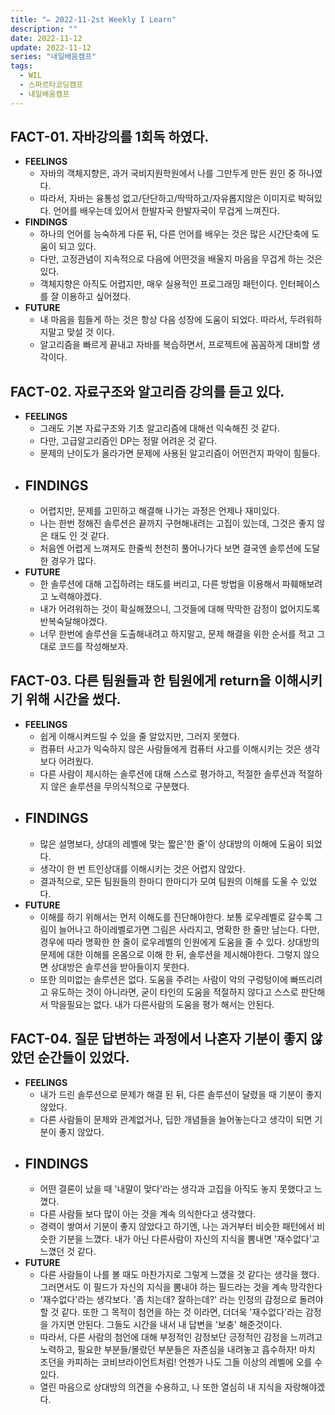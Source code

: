```yaml
---
title: "✏️ 2022-11-2st Weekly I Learn"
description: ""
date: 2022-11-12
update: 2022-11-12
series: "내일배움캠프"
tags:
  - WIL
  - 스파르타코딩캠프
  - 내일배움캠프
---
```


## FACT-01. 자바강의를 1회독 하였다.

- **FEELINGS**
  - 자바의 객체지향은, 과거 국비지원학원에서 나를 그만두게 만든 원인 중 하나였다.
  - 따라서, 자바는 융통성 없고/단단하고/딱딱하고/자유롭지않은 이미지로 박혀있다. 언어를 배우는데 있어서 한발자국 한발자국이 무겁게 느껴진다.
- **FINDINGS**
  - 하나의 언어를 능숙하게 다룬 뒤, 다른 언어를 배우는 것은 많은 시간단축에 도움이 되고 있다.
  - 다만, 고정관념이 지속적으로 다음에 어떤것을 배울지 마음을 무겁게 하는 것은 있다.
  - 객체지향은 아직도 어렵지만, 매우 실용적인 프로그래밍 패턴이다. 인터페이스를 잘 이용하고 싶어졌다.
- **FUTURE**
  - 내 마음을 힘들게 하는 것은 항상 다음 성장에 도움이 되었다. 따라서, 두려워하지말고 맞설 것 이다.
  - 알고리즘을 빠르게 끝내고 자바를 복습하면서, 프로젝트에 꼼꼼하게 대비할 생각이다.

## FACT-02. 자료구조와 알고리즘 강의를 듣고 있다.

- **FEELINGS**
  - 그래도 기본 자료구조와 기초 알고리즘에 대해선 익숙해진 것 같다.
  - 다만, 고급알고리즘인 DP는 정말 어려운 것 같다.
  - 문제의 난이도가 올라가면 문제에 사용된 알고리즘이 어떤건지 파악이 힘들다.
- ## **FINDINGS**
  - 어렵지만, 문제를 고민하고 해결해 나가는 과정은 언제나 재미있다.
  - 나는 한번 정해진 솔루션은 끝까지 구현해내려는 고집이 있는데, 그것은 좋지 않은 태도 인 것 같다.
  - 처음엔 어렵게 느껴져도 한줄씩 천천히 풀어나가다 보면 결국엔 솔루션에 도달한 경우가 많다.
- **FUTURE**
  - 한 솔루션에 대해 고집하려는 태도를 버리고, 다른 방법을 이용해서 파훼해보려고 노력해야겠다.
  - 내가 어려워하는 것이 확실해졌으니, 그것들에 대해 막막한 감정이 없어지도록 반복숙달해야겠다.
  - 너무 한번에 솔루션을 도출해내려고 하지말고, 문제 해결을 위한 순서를 적고 그대로 코드를 작성해보자.

## FACT-03. 다른 팀원들과 한 팀원에게 return을 이해시키기 위해 시간을 썼다.

- **FEELINGS**
  - 쉽게 이해시켜드릴 수 있을 줄 알았지만, 그러지 못했다.
  - 컴퓨터 사고가 익숙하지 않은 사람들에게 컴퓨터 사고를 이해시키는 것은 생각보다 어려웠다.
  - 다른 사람이 제시하는 솔루션에 대해 스스로 평가하고, 적절한 솔루션과 적절하지 않은 솔루션을 무의식적으로 구분했다.
- ## **FINDINGS**
  - 많은 설명보다, 상대의 레벨에 맞는 짧은'한 줄'이 상대방의 이해에 도움이 되었다.
  - 생각이 한 번 트인상대를 이해시키는 것은 어렵지 않았다.
  - 결과적으로, 모든 팀원들의 한마디 한마디가 모여 팀원의 이해를 도울 수 있었다.
- **FUTURE**
  - 이해를 하기 위해서는 먼저 이해도를 진단해야한다. 보통 로우레벨로 갈수록 그림이 늘어나고 하이레벨로가면 그림은 사라지고, 명확한 한 줄만 남는다. 다만, 경우에 따라 명확한 한 줄이 로우레벨의 인원에게 도움을 줄 수 있다. 상대방의 문제에 대한 이해를 온몸으로 이해 한 뒤, 솔루션을 제시해야한다. 그렇지 않으면 상대방은 솔루션을 받아들이지 못한다.
  - 또한 의미없는 솔루션은 없다. 도움을 주려는 사람이 악의 구렁텅이에 빠뜨리려고 유도하는 것이 아니라면, 굳이 타인의 도움을 적절하지 않다고 스스로 판단해서 막을필요는 없다. 내가 다른사람의 도움을 평가 해서는 안된다.

## FACT-04. 질문 답변하는 과정에서 나혼자 기분이 좋지 않았던 순간들이 있었다.

- **FEELINGS**
  - 내가 드린 솔루션으로 문제가 해결 된 뒤, 다른 솔루션이 달렸을 때 기분이 좋지않았다.
  - 다른 사람들이 문제와 관계없거나, 딥한 개념들을 늘어놓는다고 생각이 되면 기분이 좋지 않았다.
- ## **FINDINGS**
  - 어떤 결론이 났을 때 '내말이 맞다'라는 생각과 고집을 아직도 놓지 못했다고 느꼈다.
  - 다른 사람들 보다 많이 아는 것을 계속 의식한다고 생각했다.
  - 경력이 쌓여서 기분이 좋지 않았다고 하기엔, 나는 과거부터 비슷한 패턴에서 비슷한 기분을 느꼈다. 내가 아닌 다른사람이 자신의 지식을 뽐내면 '재수없다'고 느꼈던 것 같다.
- **FUTURE**
  - 다른 사람들이 나를 볼 때도 마찬가지로 그렇게 느꼈을 것 같다는 생각을 했다. 그러면서도 이 필드가 자신의 지식을 뽐내야 하는 필드라는 것을 계속 망각한다
  - '재수없다'라는 생각보다. '좀 치는데? 잘하는데?' 라는 인정의 감정으로 돌려야 할 것 같다. 또한 그 목적이 첨언을 하는 것 이라면, 더더욱 '재수없다'라는 감정을 가지면 안된다. 그들도 시간을 내서 내 답변을 '보충' 해준것이다.
  - 따라서, 다른 사람의 첨언에 대해 부정적인 감정보단 긍정적인 감정을 느끼려고 노력하고, 필요한 부분들/몰랐던 부분들은 자존심을 내려놓고 흡수하자! 마치 조던을 카피하는 코비브라이언트처럼! 언젠가 나도 그들 이상의 레벨에 오를 수 있다.
  - 열린 마음으로 상대방의 의견을 수용하고, 나 또한 열심히 내 지식을 자랑해야겠다.
